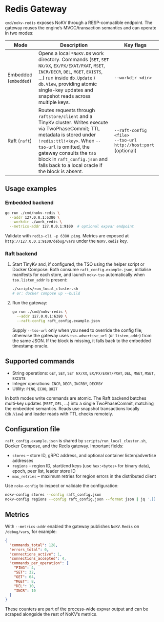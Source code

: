 # Redis Gateway

`cmd/nokv-redis` exposes NoKV through a RESP-compatible endpoint. The gateway reuses the engine’s MVCC/transaction semantics and can operate in two modes:

| Mode | Description | Key flags |
| --- | --- | --- |
| Embedded (`embedded`) | Opens a local `*NoKV.DB` work directory. Commands (`SET`, `SET NX/XX`, `EX/PX/EXAT/PXAT`, `MSET`, `INCR/DECR`, `DEL`, `MGET`, `EXISTS`, …) run inside `db.Update` / `db.View`, providing atomic single-key updates and snapshot reads across multiple keys. | `--workdir <dir>` |
| Raft (`raft`) | Routes requests through `raftstore/client` and a TinyKv cluster. Writes execute via TwoPhaseCommit; TTL metadata is stored under `!redis:ttl!<key>`. When `--tso-url` is omitted, the gateway consults the `tso` block in `raft_config.json` and falls back to a local oracle if the block is absent. | `--raft-config <file>`<br>`--tso-url http://host:port` (optional) |

## Usage examples

### Embedded backend

```bash
go run ./cmd/nokv-redis \
  --addr 127.0.0.1:6380 \
  --workdir ./work_redis \
  --metrics-addr 127.0.0.1:9100  # optional expvar endpoint
```

Validate with `redis-cli -p 6380 ping`. Metrics are exposed at `http://127.0.0.1:9100/debug/vars` under the `NoKV.Redis` key.

### Raft backend

1. Start TinyKv and, if configured, the TSO using the helper script or Docker Compose. Both consume `raft_config.example.json`, initialise manifests for each store, and launch `nokv-tso` automatically when `tso.listen_addr` is present:

   ```bash
   ./scripts/run_local_cluster.sh
   # or: docker compose up --build
   ```

2. Run the gateway:

   ```bash
   go run ./cmd/nokv-redis \
     --addr 127.0.0.1:6380 \
     --raft-config raft_config.example.json
   ```

   Supply `--tso-url` only when you need to override the config file; otherwise the gateway uses `tso.advertise_url` (or `listen_addr`) from the same JSON. If the block is missing, it falls back to the embedded timestamp oracle.

## Supported commands

- String operations: `GET`, `SET`, `SET NX/XX`, `EX/PX/EXAT/PXAT`, `DEL`, `MGET`, `MSET`, `EXISTS`
- Integer operations: `INCR`, `DECR`, `INCRBY`, `DECRBY`
- Utility: `PING`, `ECHO`, `QUIT`

In both modes write commands are atomic. The Raft backend batches multi-key updates (`MSET`, `DEL`, …) into a single TwoPhaseCommit, matching the embedded semantics. Reads use snapshot transactions locally (`db.View`) and leader reads with TTL checks remotely.

## Configuration file

`raft_config.example.json` is shared by `scripts/run_local_cluster.sh`, Docker Compose, and the Redis gateway. Important fields:

- `stores` – store ID, gRPC address, and optional container listen/advertise addresses
- `regions` – region ID, start/end keys (use `hex:<bytes>` for binary data), epoch, peer list, leader store ID
- `max_retries` – maximum retries for region errors in the distributed client

Use `nokv-config` to inspect or validate the configuration:

```bash
nokv-config stores --config raft_config.json
nokv-config regions --config raft_config.json --format json | jq '.[] | {id:.id, peers:.peers}'
```

## Metrics

With `--metrics-addr` enabled the gateway publishes `NoKV.Redis` on `/debug/vars`, for example:

```json
{
  "commands_total": 128,
  "errors_total": 0,
  "connections_active": 1,
  "connections_accepted": 4,
  "commands_per_operation": {
    "PING": 4,
    "SET": 32,
    "GET": 64,
    "MGET": 8,
    "DEL": 10,
    "INCR": 10
  }
}
```

These counters are part of the process-wide expvar output and can be scraped alongside the rest of NoKV’s metrics.
